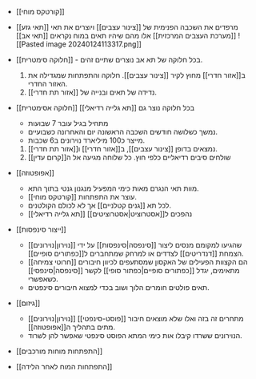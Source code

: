 - [[קורטקס מוחי]] 
- [[תאי גזע]] מרפדים את השכבה הפנימית של [[צינור עצבים]] ויוצרים את תאי [[מערכת העצבים המרכזית]] אלו מהם שיהיו תאים במוח נקראים [[תאי אב]]
  ![[Pasted image 20240124113317.png]]
	
- [[חלוקה סימטרית]] - בכל חלוקה של תא אב נוצרים שתיים זהים.
	1. ב[[אזור חדרי]] מחוץ לקיר [[צינור עצבים]]. חלוקה והתפתחות שמגדילה את האזור החדרי.
	2. נדידה של תאים ובנייה של [[אזור תת חדרי]].
- [[חלוקה אסימטרית]] בכל חלוקה נוצר גם [[תא גלייה רדיאלי]]
	- מתחיל בגיל עובר 7 שבועות
	- נמשך כשלושה חודשים השכבה הראשונה יום והאחרונה כשבועיים.
	- מייצר כ100 מיליארד נוירונים ב6 שכבות.
	1. נמצאים בדופן [[צינור עצבים]], ב[[אזור חדרי]] ו[[אזור תת חדרי]].
	2. שולחים סיבים רדיאליים כלפי חוץ. כל שלוחה מגיעה אל ה[[קרום עדין]]
- [[אפופטוזה]]
	- מוות תאי הנגרם מאות כימי המפעיל מנגנון גנטי בתוך התא.
	- עוצר את התפתחות [[קורטקס מוחי]].
	- לכל תא [[גנים קטלניים]] אך לא לכולם הקולטנים.
	- [[תא גלייה רדיאלי]] נהפכים ל[[אסטרוציט|אסטרוציטים]]
- [[ייצור סינפסות]]
	- [[נוירון|נוירונים]] שהגיעו למקומם מנסים ליצור [[סינפסה|סינפסות]] על ידי הצמחת [[דנדריטים]] לצדדים או למרחק שמתחברים ל[[כפתורים סופיים]].
	- [[חרוטי צמיחה]] הם הקצוות הפעילים של האקסון שמסתעפים לכיוון חיבורים מתאימים, יגדל [[כפתורים סופיים|כפתור סופי]] לקשר [[סינפסה|סינפסי]] כשאפשרי.
	- תאים פולטים חומרים הלוך ושוב בכדי למצוא חיבורים סינפטים.
- [[גיזום]]
	- [[נוירון|נוירונים]] מתחרים זה בזה ואלו שלא מוצאים חיבור [[פוסט-סינפטי]] מתים בתהליך ה[[אפופטוזה]].
	- הנוירונים ששרדו קיבלו אות כימי המתא הפוסט סינפטי שאפשר להן לשרוד.
- [[התפתחות מוחות מורכבים]]
- [[התפתחות המוח לאחר הלידה]]